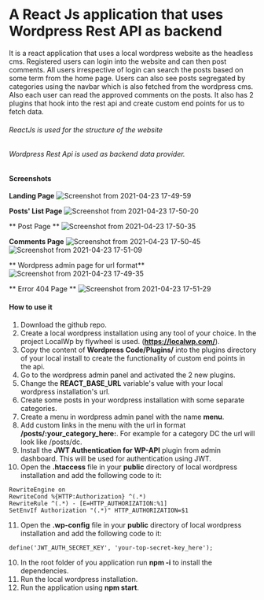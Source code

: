 # A React Js application that uses Wordpress Rest API as backend

It is a react application that uses a local wordpress website as the headless cms. Registered users can login into the website and can then post comments. All users
irrespective of login can search the posts based on some term from the home page. Users can also see posts segregated by categories using the navbar which is also fetched from the wordpress cms. Also each user can read the  approved comments on the posts. It also has 2 plugins that hook into the rest api and create custom end points for us to fetch data.

###### ReactJs is used for the structure of the website
###### Wordpress Rest Api is used as backend data provider.

#### Screenshots
**Landing Page**
![Screenshot from 2021-04-23 17-49-59](https://user-images.githubusercontent.com/22026768/115870242-97766f80-a45c-11eb-82d9-bc9dd1a91274.png)

**Posts' List Page**
![Screenshot from 2021-04-23 17-50-20](https://user-images.githubusercontent.com/22026768/115870283-a78e4f00-a45c-11eb-831d-919a5789e1d9.png)

** Post Page **
![Screenshot from 2021-04-23 17-50-35](https://user-images.githubusercontent.com/22026768/115870320-b7a62e80-a45c-11eb-82c7-cc25dcb00eb2.png)

**Comments Page**
![Screenshot from 2021-04-23 17-50-45](https://user-images.githubusercontent.com/22026768/115870387-d1477600-a45c-11eb-923e-1bc359da0f22.png)
![Screenshot from 2021-04-23 17-51-09](https://user-images.githubusercontent.com/22026768/115870391-d278a300-a45c-11eb-89a0-765f73fa571f.png)

** Wordpress admin page for url format**
![Screenshot from 2021-04-23 17-49-35](https://user-images.githubusercontent.com/22026768/115870425-ddcbce80-a45c-11eb-8684-31e668693507.png)

** Error 404 Page **
![Screenshot from 2021-04-23 17-51-29](https://user-images.githubusercontent.com/22026768/115870459-e7553680-a45c-11eb-85b0-33956123dfab.png)


#### How to use it
1. Download the github repo.
2. Create a local wordpress installation using any tool of your choice. In the project LocalWp by flywheel is used. (**https://localwp.com/**).
3. Copy the content of **Wordpress Code/Plugins/** into the plugins directory of your local install to create the functionality of custom end points in the api.
4. Go to the wordpress admin panel and activated the 2 new plugins.
5. Change the **REACT_BASE_URL** variable's value with your local wordpress installation's url.
6. Create some posts in your wordpress installation with some separate categories.
7. Create a menu in wordpress admin panel with the name **menu**.
8. Add custom links in the menu with the url in format **/posts/:your_category_here:**. For example for a category DC the url will look like /posts/dc.
9. Install the **JWT Authentication for WP-API** plugin from admin dashboard. This will be used for authentication using JWT.
10. Open the **.htaccess** file in your **public** directory of local wordpress installation and add the following code to it:
```
RewriteEngine on
RewriteCond %{HTTP:Authorization} ^(.*)
RewriteRule ^(.*) - [E=HTTP_AUTHORIZATION:%1]
SetEnvIf Authorization "(.*)" HTTP_AUTHORIZATION=$1
```
11. Open the **.wp-config** file in your **public** directory of local wordpress installation and add the following code to it:
```
define('JWT_AUTH_SECRET_KEY', 'your-top-secret-key_here');
```
10. In the root folder of you application run **npm -i** to install the dependencies.
11. Run the local wordpress installation.
12. Run the application using **npm start**.

